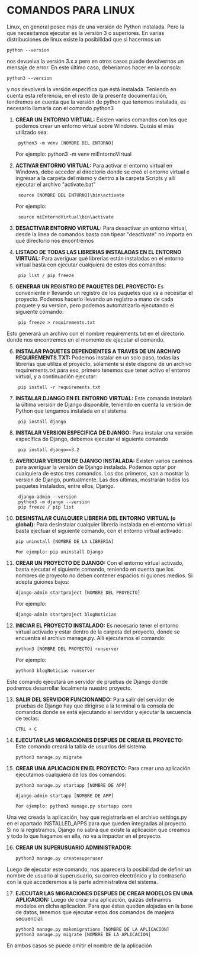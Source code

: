 # COMANDOS PARA LINUX

Linux, en general posee más de una versión de Python instalada. Pero la que necesitamos ejecutar es la versión 3 o superiores. En varias distribuciones de linux existe la posibilidad que si hacermos un 

    python --version

nos devuelva la versión 3.x.x pero en otros casos puede devolvernos un mensaje de error. En este último caso, deberíamos hacer en la consola:

    python3 --version

y nos devolverá la versión específica que está instalada. Teniendo en cuenta esta referencia, en el resto de la presente documentación, tendremos en cuenta que la versión de python que tenemos instalada, es necesario llamarla con el comando python3

1. **CREAR UN ENTORNO VIRTUAL:** Existen varios comandos con los que podemos crear un entorno virtual sobre Windows. Quizás el más utilizado sea: 
	
		python3 -m venv [NOMBRE DEL ENTORNO] 

	Por ejemplo: 
        python3 -m venv miEntornoVirtual

2. **ACTIVAR ENTORNO VIRTUAL:** Para activar el entorno virtual en Windows, debo acceder al directorio donde se creó el entorno virtual e ingresar a la carpeta del mismo y dentro a la carpeta Scripts y allí ejecutar el archivo "activate.bat"
	
		source [NOMBRE DEL ENTORNO]\bin\activate

    Por ejemplo: 
        
        source miEntornoVirtual\bin\activate

3. **DESACTIVAR ENTORNO VIRTUAL:** Para desactivar un entorno virtual, desde la linea de comandos basta con tipear "deactivate" no importa en qué directorio nos encontremos

4. **LISTADO DE TODAS LAS LIBRERIAS INSTALADAS EN EL ENTORNO VIRTUAL:** Para averiguar qué librerías están instaladas en el entorno virtual basta con ejecutar cualquiera de estos dos comandos:

		pip list / pip freeze

5. **GENERAR UN REGISTRO DE PAQUETES DEL PROYECTO:** Es conveniente ir llevando un registro de los paquetes que va a necesitar el proyecto. Podemos hacerlo llevando un registro a mano de cada paquete y su version, pero podemos automatizarlo ejecutando el siguiente comando:

	    pip freeze > requirements.txt

Esto generará un archivo con el nombre requirements.txt en el directorio donde nos encontremos en el momento de ejecutar el comando.

6. **INSTALAR PAQUETES DEPENDIENTES A TRAVES DE UN ARCHIVO REQUIREMENTS.TXT:** Podemos instalar en un solo paso, todas las librerías que utiliza el proyecto, solamente si éste dispone de un archivo requirements.txt para eso, primero tenemos que tener activo el entorno virtual, y a continuación ejecutar:

	    pip install -r requirements.txt

7. **INSTALAR DJANGO EN EL ENTORNO VIRTUAL:** Este comando instalará la última versión de Django disponible, teniendo en cuenta la versión de Python que tengamos instalada en el sistema.
	
	    pip install django

8. **INSTALAR VERSION ESPECIFICA DE DJANGO:** Para instalar una versión específica de Django, debemos ejecutar el siguiente comando

	    pip install django==3.2

9. **AVERIGUAR VERSION DE DJANGO INSTALADA:** Existen varios caminos para averiguar la versión de Django instalada. Podemos optar por cualquiera de estos tres comandos. Los dos primeros, van a mostrar la version de Django, puntualmente. Las dos últimas, mostrarán todos los paquetes instalados, entre ellos, Django.

	    django-admin --version
	    python3 -m django --version
	    pip freeze / pip list

10. **DESINSTALAR CUALQUIER LIBRERIA DEL ENTORNO VIRTUAL (o global):** Para desinstalar cualquier librería instalada en el entorno virtual basta ejectuar el siguiente comando, con el entorno virtual activado:
	
	    pip uninstall [NOMBRE DE LA LIBRERIA]

	    Por ejemplo: pip uninstall Django 
	
11. **CREAR UN PROYECTO DE DJANGO:** Con el entorno virtual activado, basta ejecutar el siguiente comando, teniendo en cuenta que los nombres de proyecto no deben contener espacios ni guiones medios. Si acepta guiones bajos:

	    django-admin startproject [NOMBRE DEL PROYECTO]

	Por ejemplo: 
    
        django-admin startproject blogNoticias

12. **INICIAR EL PROYECTO INSTALADO:** Es necesario tener el entorno virtual activado y estar dentro de la carpeta del proyecto, donde se encuentra el archivo manage.py. Allí ejecutamos el comando:

	    python3 [NOMBRE DEL PROYECTO] runserver

	Por ejemplo: 
        
        python3 blogNoticias runserver

Este comando ejecutará un servidor de pruebas de Django donde podremos desarrollar localmente nuestro proyecto.

13. **SALIR DEL SERVIDOR FUNCIONANDO:** Para salir del servidor de pruebas de Django hay que dirigirse a la terminal o la consola de comandos donde se está ejecutando el servidor y ejecutar la secuencia de teclas:

	    CTRL + C

14. **EJECUTAR LAS MIGRACIONES DESPUES DE CREAR EL PROYECTO:** Este comando creará la tabla de usuarios del sistema
	
	    python3 manage.py migrate

15. **CREAR UNA APLICACION EN EL PROYECTO:** Para crear una aplicación ejecutamos cualquiera de los dos comandos:

	    python3 manage.py startapp [NOMBRE DE APP]

        django-admin startapp [NOMBRE DE APP]

	    Por ejemplo: python3 manage.py startapp core

Una vez creada la aplicación, hay que registrarla en el archivo settings.py en el apartado INSTALLED_APPS para que queden integradas al proyecto. Si no la registramos, Django no sabrá que existe la aplicación que creamos y todo lo que hagamos en ella, no va a impactar en el proyecto.

16. **CREAR UN SUPERUSUARIO ADMINISTRADOR:** 

	    python3 manage.py createsuperuser

Luego de ejecutar este comando, nos aparecerá la posibilidad de definir un nombre de usuario al superusuario, su correo electrónico y la contraseña con la que accederemos a la parte administrativa del sistema.

17. **EJECUTAR LAS MIGRACIONES DESPUES DE CREAR MODELOS EN UNA APLICACION:** Luego de crear una aplicación, quizás definamos modelos en dicha aplicación. Para que éstas queden alojadas en la base de datos, tenemos que ejecutar estos dos comandos de manjera secuencial:

	    python3 manage.py makemigrations [NOMBRE DE LA APLICACION]
	    python3 manage.py migrate [NOMBRE DE LA APLICACION]

En ambos casos se puede omitir el nombre de la aplicación
